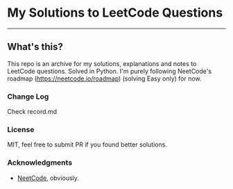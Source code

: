 
# My Solutions to LeetCode Questions

---

## What's this?

This repo is an archive for my solutions, explanations and notes to LeetCode questions.
Solved in Python.
I'm purely following NeetCode's roadmap (<https://neetcode.io/roadmap>) (solving Easy only) for now.

### Change Log

Check record.md

### License

MIT, feel free to submit PR if you found better solutions.

### Acknowledgments

* [NeetCode](https://www.youtube.com/@NeetCode), obviously.
